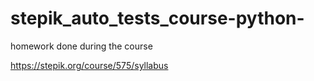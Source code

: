 # stepik_auto_tests_course-python-
homework done during the course

https://stepik.org/course/575/syllabus
